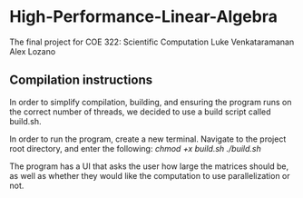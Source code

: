 # High-Performance-Linear-Algebra
The final project for COE 322: Scientific Computation
Luke Venkataramanan
Alex Lozano

## Compilation instructions
In order to simplify compilation, building, and ensuring the program runs on the correct number of threads, we decided to use a build script called build.sh.

In order to run the program, create a new terminal. Navigate to the project root directory, and enter the following:
*chmod +x build.sh*
*./build.sh*

The program has a UI that asks the user how large the matrices should be, as well as whether they would like the computation to use parallelization or not.
